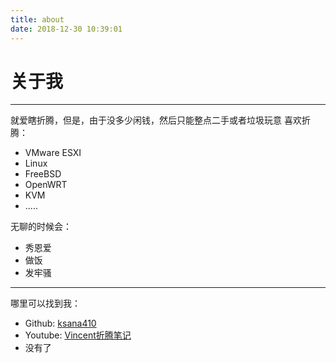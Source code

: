 ```yaml
---
title: about
date: 2018-12-30 10:39:01
---
```


# 关于我
---
就爱瞎折腾，但是，由于没多少闲钱，然后只能整点二手或者垃圾玩意
喜欢折腾：
* VMware ESXI
* Linux
* FreeBSD
* OpenWRT
* KVM
* .....

无聊的时候会：
* 秀恩爱
* 做饭
* 发牢骚
---
哪里可以找到我：
* Github: [ksana410](https://github.com/ksana410)
* Youtube: [Vincent折腾笔记](https://www.youtube.com/channel/UCuD7wIVAKLcB6iDbdsKxFxw)
* 没有了
